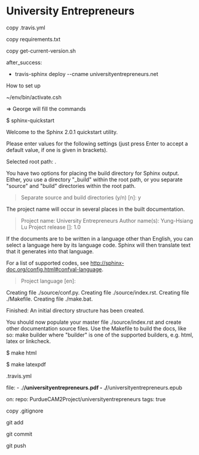 # University Entrepreneurs


copy .travis.yml

copy requirements.txt

copy get-current-version.sh


after_success:
- travis-sphinx deploy --cname universityentrepreneurs.net

How to set up

~/env/bin/activate.csh

=> George will fill the commands

$ sphinx-quickstart

Welcome to the Sphinx 2.0.1 quickstart utility.

Please enter values for the following settings (just press Enter to
accept a default value, if one is given in brackets).

Selected root path: .

You have two options for placing the build directory for Sphinx output.
Either, you use a directory "_build" within the root path, or you separate
"source" and "build" directories within the root path.
> Separate source and build directories (y/n) [n]: y

The project name will occur in several places in the built documentation.
> Project name: University Entrepreneurs
> Author name(s): Yung-Hsiang Lu
> Project release []: 1.0

If the documents are to be written in a language other than English,
you can select a language here by its language code. Sphinx will then
translate text that it generates into that language.

For a list of supported codes, see
http://sphinx-doc.org/config.html#confval-language.
> Project language [en]: 

Creating file ./source/conf.py.
Creating file ./source/index.rst.
Creating file ./Makefile.
Creating file ./make.bat.

Finished: An initial directory structure has been created.

You should now populate your master file ./source/index.rst and create other documentation
source files. Use the Makefile to build the docs, like so:
   make builder
where "builder" is one of the supported builders, e.g. html, latex or linkcheck.

$ make html

$ make latexpdf

.travis.yml

  file:
    - ./**/universityentrepreneurs.pdf
    - ./**/universityentrepreneurs.epub

  on:
    repo: PurdueCAM2Project/universityentrepreneurs
    tags: true

copy .gitignore


git add

git commit

git push

